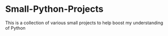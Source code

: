 # Small-Python-Projects
This is a collection of various small projects to help boost my understanding of Python
